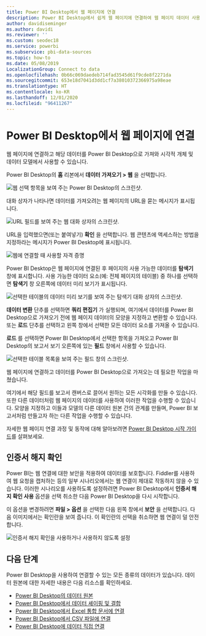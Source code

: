```yaml
---
title: Power BI Desktop에서 웹 페이지에 연결
description: Power BI Desktop에서 쉽게 웹 페이지에 연결하여 웹 페이지 데이터 사용
author: davidiseminger
ms.author: davidi
ms.reviewer: ''
ms.custom: seodec18
ms.service: powerbi
ms.subservice: pbi-data-sources
ms.topic: how-to
ms.date: 05/08/2019
LocalizationGroup: Connect to data
ms.openlocfilehash: 0b66c069daedeb714fad3545d61f9cde8f2271da
ms.sourcegitcommit: 653e18d7041d3dd1cf7a38010372366975a98eae
ms.translationtype: HT
ms.contentlocale: ko-KR
ms.lasthandoff: 12/01/2020
ms.locfileid: "96411267"
---
```

# <a name="connect-to-webpages-from-power-bi-desktop"></a>Power BI Desktop에서 웹 페이지에 연결

웹 페이지에 연결하고 해당 데이터를 Power BI Desktop으로 가져와 시각적 개체 및 데이터 모델에서 사용할 수 있습니다.

Power BI Desktop의 **홈** 리본에서 **데이터 가져오기 > 웹** 을 선택합니다.

![웹 선택 항목을 보여 주는 Power BI Desktop의 스크린샷.](media/desktop-connect-to-web/connect-to-web-01.png)

대화 상자가 나타나면 데이터를 가져오려는 웹 페이지의 URL을 묻는 메시지가 표시됩니다.

![URL 필드를 보여 주는 웹 대화 상자의 스크린샷.](media/desktop-connect-to-web/connect-to-web-02.png)

URL을 입력했으면(또는 붙여넣기) **확인** 을 선택합니다. 웹 콘텐츠에 액세스하는 방법을 지정하라는 메시지가 Power BI Desktop에 표시됩니다.

![웹에 연결할 때 사용할 자격 증명](media/desktop-connect-to-web/connect-to-web-03.png)

Power BI Desktop은 웹 페이지에 연결된 후 페이지의 사용 가능한 데이터를 **탐색기** 창에 표시합니다. 사용 가능한 데이터 요소(예: 전체 페이지의 테이블) 중 하나를 선택하면 **탐색기** 창 오른쪽에 데이터 미리 보기가 표시됩니다.

![선택한 테이블의 데이터 미리 보기를 보여 주는 탐색기 대화 상자의 스크린샷.](media/desktop-connect-to-web/connect-to-web-04.png)

**데이터 변환** 단추를 선택하면 **쿼리 편집기** 가 실행되며, 여기에서 데이터를 Power BI Desktop으로 가져오기 전에 웹 페이지 데이터의 모양을 지정하고 변환할 수 있습니다. 또는 **로드** 단추를 선택하고 왼쪽 창에서 선택한 모든 데이터 요소를 가져올 수 있습니다.

**로드** 를 선택하면 Power BI Desktop에서 선택한 항목을 가져오고 Power BI Desktop의 보고서 보기 오른쪽에 있는 **필드** 창에서 사용할 수 있습니다.

![선택한 테이블 목록을 보여 주는 필드 창의 스크린샷.](media/desktop-connect-to-web/connect-to-web-05.png)

웹 페이지에 연결하고 데이터를 Power BI Desktop으로 가져오는 데 필요한 작업을 마쳤습니다.

여기에서 해당 필드를 보고서 캔버스로 끌어서 원하는 모든 시각화를 만들 수 있습니다. 또한 다른 데이터처럼 웹 페이지의 데이터를 사용하여 이러한 작업을 수행할 수 있습니다. 모양을 지정하고 이들과 모델의 다른 데이터 원본 간의 관계를 만들며, Power BI 보고서처럼 만들고자 하는 다른 작업을 수행할 수 있습니다.

자세한 웹 페이지 연결 과정 및 동작에 대해 알아보려면 [Power BI Desktop 시작 가이드](../fundamentals/desktop-getting-started.md)를 살펴보세요.

## <a name="certificate-revocation-check"></a>인증서 해지 확인

Power BI는 웹 연결에 대한 보안을 적용하여 데이터를 보호합니다. Fiddler를 사용하여 웹 요청을 캡처하는 등의 일부 시나리오에서는 웹 연결이 제대로 작동하지 않을 수 있습니다. 이러한 시나리오를 사용하도록 설정하려면 Power BI Desktop에서 **인증서 해지 확인 사용** 옵션을 선택 취소한 다음 Power BI Desktop을 다시 시작합니다. 

이 옵션을 변경하려면 **파일 > 옵션** 을 선택한 다음 왼쪽 창에서 **보안** 을 선택합니다. 다음 이미지에서는 확인란을 보여 줍니다. 이 확인란의 선택을 취소하면 웹 연결이 덜 안전합니다. 

![인증서 해지 확인을 사용하거나 사용하지 않도록 설정](media/desktop-connect-to-web/connect-to-web-06.png)


## <a name="next-steps"></a>다음 단계
Power BI Desktop을 사용하여 연결할 수 있는 모든 종류의 데이터가 있습니다. 데이터 원본에 대한 자세한 내용은 다음 리소스를 확인하세요.

* [Power BI Desktop의 데이터 원본](desktop-data-sources.md)
* [Power BI Desktop에서 데이터 셰이핑 및 결합](desktop-shape-and-combine-data.md)
* [Power BI Desktop에서 Excel 통합 문서에 연결](desktop-connect-excel.md)   
* [Power BI Desktop에서 CSV 파일에 연결](desktop-connect-csv.md)   
* [Power BI Desktop에 데이터 직접 연결](desktop-enter-data-directly-into-desktop.md)   
